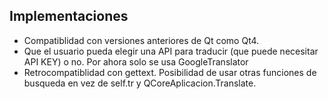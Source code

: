 ## Implementaciones

- Compatiblidad con versiones anteriores de Qt como Qt4.
- Que el usuario pueda elegir una API para traducir (que puede necesitar API KEY) o no. Por ahora solo se usa GoogleTranslator
- Retrocompatiblidad con gettext. Posibilidad de usar otras funciones de busqueda en vez de self.tr y QCoreAplicacion.Translate.
